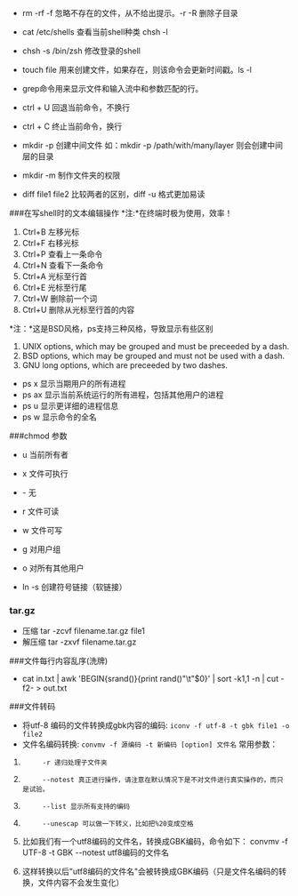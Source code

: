 - rm -rf -f 忽略不存在的文件，从不给出提示。-r -R 删除子目录


- cat /etc/shells 查看当前shell种类 chsh -l
- chsh -s /bin/zsh 修改登录的shell
- touch file 用来创建文件，如果存在，则该命令会更新时间戳。ls -l
- grep命令用来显示文件和输入流中和参数匹配的行。
- ctrl + U 回退当前命令，不换行
- ctrl + C 终止当前命令，换行
- mkdir -p 创建中间文件 如：mkdir -p /path/with/many/layer 则会创建中间层的目录
- mkdir -m 制作文件夹的权限
- diff file1 file2 比较两者的区别，diff -u 格式更加易读

###在写shell时的文本编辑操作
*注:*在终端时极为使用，效率！

1. Ctrl+B 左移光标
2. Ctrl+F 右移光标
3. Ctrl+P 查看上一条命令
4. Ctrl+N 查看下一条命令
5. Ctrl+A 光标至行首
6. Ctrl+E 光标至行尾
7. Ctrl+W 删除前一个词
8. Ctrl+U 删除从光标至行首的内容


*注：*这是BSD风格，ps支持三种风格，导致显示有些区别

1.   UNIX options, which may be grouped and must be preceeded by a dash.
2.   BSD options, which may be grouped and must not be used with a dash.
3.   GNU long options, which are preceeded by two dashes.

- ps x 显示当期用户的所有进程
- ps ax 显示当前系统运行的所有进程，包括其他用户的进程
- ps u 显示更详细的进程信息
- ps w 显示命令的全名



###chmod 参数
- u 当前所有者
- x 文件可执行
- \- 无
- r 文件可读
- w 文件可写
- g 对用户组
- o 对所有其他用户


- ln -s 创建符号链接（软链接）

### tar.gz
- 压缩 tar -zcvf filename.tar.gz file1
- 解压缩 tar -zxvf filename.tar.gz


###文件每行内容乱序(洗牌)
- cat in.txt | awk 'BEGIN{srand()}{print rand()"\t"$0}' | sort -k1,1 -n | cut -f2- > out.txt

###文件转码
- 将utf-8 编码的文件转换成gbk内容的编码:
`iconv -f utf-8 -t gbk file1 -o file2`
- 文件名编码转换:
`convmv -f 源编码 -t 新编码 [option] 文件名`
常用参数：
1.          -r 递归处理子文件夹
2.          --notest 真正进行操作，请注意在默认情况下是不对文件进行真实操作的，而只是试验。
3.          --list 显示所有支持的编码
4.          --unescap 可以做一下转义，比如把%20变成空格
5.    比如我们有一个utf8编码的文件名，转换成GBK编码，命令如下：
    convmv -f UTF-8 -t GBK --notest utf8编码的文件名

6.    这样转换以后"utf8编码的文件名"会被转换成GBK编码（只是文件名编码的转换，文件内容不会发生变化）




